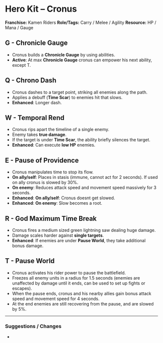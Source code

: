 # Hero Kit – Cronus

**Franchise:** Kamen Riders
**Role/Tags:** Carry / Melee / Agility
**Resource:** HP / Mana / Gauge

## G - Chronicle Gauge
- Cronus builds a **Chronicle Gauge** by using abilities.
- **Active**: At max **Chronicle Gauge** cronus can empower his next ability, except T.

## Q - Chrono Dash
- Cronus dashes to a target point, striking all enemies along the path.
- Applies a debuff (**Time Scar**) to enemies hit that slows.
- **Enhanced**: Longer dash.

## W - Temporal Rend
- Cronus rips apart the timeline of a single enemy.
- Enemy takes **true damage**.
- If the target is under **Time Scar**, the ability briefly silences the target.
- **Enhanced**: Can execute **low HP** enemies.

## E - Pause of Providence
- Cronus manipulates time to stop its flow.
- **On ally/self**: Places in stasis (immune, cannot act for 2 seconds). If used on ally cronus is slowed by 30%.
- **On enemy**: Reduces attack speed and movement speed massively for 3 seconds.
- **Enhanced**: **On ally/self**: Cronus doesnt get slowed.
- **Enhanced**: **On enemy**: Slow becomes a root.

## R - God Maximum Time Break
- Cronus fires a medium sized green lightning saw dealing huge damage.
- Damage scales harder against **single targets**.
- **Enhanced**: If enemies are under **Pause World**, they take additional bonus damage.

## T - Pause World
- Cronus activates his rider power to pause the battlefield.
- Freezes all enemy units in a radius for 1.5 seconds (enemies are unaffected by damage until it ends, can be used to set up fights or escapes).
- When the pause ends, cronus and his nearby allies gain bonus attack speed and movement speed for 4 seconds.
- At the end enemies are still recovering from the pause, and are slowed by 5%.

---

### Suggestions / Changes
- <your notes here>